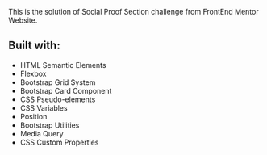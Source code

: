This is the solution of Social Proof Section challenge from FrontEnd Mentor Website.

## Built with:

- HTML Semantic Elements
- Flexbox
- Bootstrap Grid System
- Bootstrap Card Component
- CSS Pseudo-elements
- CSS Variables
- Position
- Bootstrap Utilities
- Media Query
- CSS Custom Properties
